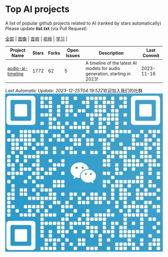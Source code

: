 # Top AI projects
A list of popular github projects related to AI (ranked by stars automatically)
Please update **list.txt** (via Pull Request)

<a href="./README.md">全部</a> |   <a href="./READMEpicture.md">图像</a> |   <a href="./READMEaudio.md">音频</a> | <a href="./READMEvideo.md">视频</a> | <a href="./READMElearn.md">学习</a> | 

| Project Name | Stars | Forks | Open Issues | Description | Last Commit |
| ------------ | ----- | ----- | ----------- | ----------- | ----------- |
| [audio-ai-timeline](https://github.com/archinetai/audio-ai-timeline) | 1772 | 62 | 5 | A timeline of the latest AI models for audio generation, starting in 2023! | 2023-11-16 |

*Last Automatic Update: 2023-12-25T04:19:52Z*欢迎加入我们的社群 ![](https://raw.githubusercontent.com/mouuii/picture/master/weichat.jpg) 